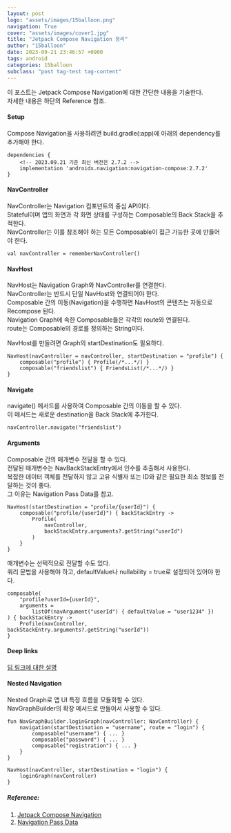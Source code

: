 ```yaml
---
layout: post
logo: "assets/images/15balloon.png"
navigation: True
cover: "assets/images/cover1.jpg"
title: "Jetpack Compose Navigation 정리"
author: "15balloon"
date: 2023-09-21 23:46:57 +0900
tags: android
categories: 15balloon
subclass: "post tag-test tag-content"
---
```


이 포스트는 Jetpack Compose Navigation에 대한 간단한 내용을 기술한다.   
자세한 내용은 하단의 Reference 참조.   

#### Setup
Compose Navigation을 사용하려면 build.gradle(:app)에 아래의 dependency를 추가해야 한다.   
```
dependencies {
    <!-- 2023.09.21 기준 최신 버전은 2.7.2 -->
    implementation 'androidx.navigation:navigation-compose:2.7.2'
}
```

#### NavController
NavController는 Navigation 컴포넌트의 중심 API이다.   
Stateful이며 앱의 화면과 각 화면 상태를 구성하는 Composable의 Back Stack을 추적한다.   
NavController는 이를 참조해야 하는 모든 Composable이 접근 가능한 곳에 만들어야 한다.   
```
val navController = rememberNavController()
```

#### NavHost
NavHost는 Navigation Graph와 NavController를 연결한다.   
NavController는 반드시 단일 NavHost와 연결되어야 한다.   
Composable 간의 이동(Navigation)을 수행하면 NavHost의 콘텐츠는 자동으로 Recompose 된다.   
Navigation Graph에 속한 Composable들은 각각의 route와 연결된다.   
route는 Composable의 경로를 정의하는 String이다.   

NavHost를 만들려면 Graph의 startDestination도 필요하다.   
```
NavHost(navController = navController, startDestination = "profile") {
    composable("profile") { Profile(/*...*/) }
    composable("friendslist") { FriendsList(/*...*/) }
}
```

#### Navigate
navigate() 메서드를 사용하여 Composable 간의 이동을 할 수 있다.   
이 메서드는 새로운 destination을 Back Stack에 추가한다.
```
navController.navigate("friendslist")
```

#### Arguments
Composable 간의 매개변수 전달을 할 수 있다.   
전달된 매개변수는 NavBackStackEntry에서 인수를 추출해서 사용한다.   
복잡한 데이터 객체를 전달하지 않고 고유 식별자 또는 ID와 같은 필요한 최소 정보를 전달하는 것이 좋다.   
그 이유는 Navigation Pass Data를 참고.
```
NavHost(startDestination = "profile/{userId}") {
    composable("profile/{userId}") { backStackEntry ->
        Profile(
            navController, 
            backStackEntry.arguments?.getString("userId")
        )
    }
}
```

매개변수는 선택적으로 전달할 수도 있다.   
쿼리 문법을 사용해야 하고, defaultValue나 nullability = true로 설정되어 있어야 한다.   
```
composable(
    "profile?userId={userId}",
    arguments = 
        listOf(navArgument("userId") { defaultValue = "user1234" })
) { backStackEntry ->
    Profile(navController, backStackEntry.arguments?.getString("userId"))
}
```

#### Deep links
[딥 링크에 대한 설명](https://developer.android.com/jetpack/compose/navigation?#deeplinks)

#### Nested Navigation
Nested Graph로 앱 UI 특정 흐름을 모듈화할 수 있다.   
NavGraphBuilder의 확장 메서드로 만들어서 사용할 수 있다.   
```
fun NavGraphBuilder.loginGraph(navController: NavController) {
    navigation(startDestination = "username", route = "login") {
        composable("username") { ... }
        composable("password") { ... }
        composable("registration") { ... }
    }
}
```

```
NavHost(navController, startDestination = "login") {
    loginGraph(navController)
}
```

##### Reference:

1. [Jetpack Compose Navigation](https://developer.android.com/jetpack/compose/navigation)
2. [Navigation Pass Data](https://developer.android.com/guide/navigation/navigation-pass-data?#supported_argument_types)